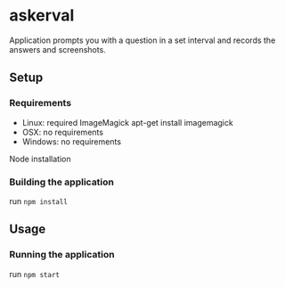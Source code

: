 # askerval

Application prompts you with a question in a set interval and records the answers and screenshots.

## Setup

### Requirements 
   * Linux: required ImageMagick apt-get install imagemagick
   * OSX: no requirements
   * Windows: no requirements
   
   Node installation
   
### Building the application
run `npm install`


## Usage

### Running the application
run `npm start`
   